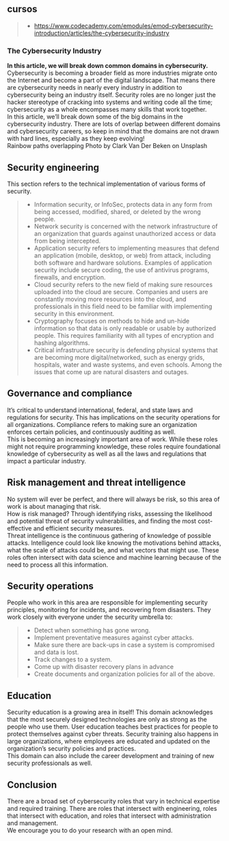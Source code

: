 
## cursos
>- https://www.codecademy.com/emodules/emod-cybersecurity-introduction/articles/the-cybersecurity-industry

### The Cybersecurity Industry
<strong>
In this article, we will break down common domains in cybersecurity.
</strong>
<br />
Cybersecurity is becoming a broader field as more industries migrate onto the Internet and become a part of the digital landscape. That means there are cybersecurity needs in nearly every industry in addition to cybersecurity being an industry itself. Security roles are no longer just the hacker stereotype of cracking into systems and writing code all the time; cybersecurity as a whole encompasses many skills that work together.
<br />
In this article, we’ll break down some of the big domains in the cybersecurity industry. There are lots of overlap between different domains and cybersecurity careers, so keep in mind that the domains are not drawn with hard lines, especially as they keep evolving!
<br />
Rainbow paths overlapping
Photo by Clark Van Der Beken on Unsplash
<br />

## Security engineering
This section refers to the technical implementation of various forms of security.

>- Information security, or InfoSec, protects data in any form from being accessed, modified, shared, or deleted by the wrong people.
>- Network security is concerned with the network infrastructure of an organization that guards against unauthorized access or data from being intercepted.
>- Application security refers to implementing measures that defend an application (mobile, desktop, or web) from attack, including both software and hardware solutions. Examples of application security include secure coding, the use of antivirus programs, firewalls, and encryption.
>- Cloud security refers to the new field of making sure resources uploaded into the cloud are secure. Companies and users are constantly moving more resources into the cloud, and professionals in this field need to be familiar with implementing security in this environment.
>- Cryptography focuses on methods to hide and un-hide information so that data is only readable or usable by authorized people. This requires familiarity with all types of encryption and hashing algorithms.
>- Critical infrastructure security is defending physical systems that are becoming more digital/networked, such as energy grids, hospitals, water and waste systems, and even schools. Among the issues that come up are natural disasters and outages.
## Governance and compliance
It’s critical to understand international, federal, and state laws and regulations for security. This has implications on the security operations for all organizations. Compliance refers to making sure an organization enforces certain policies, and continuously auditing as well.
<br />
This is becoming an increasingly important area of work. While these roles might not require programming knowledge, these roles require foundational knowledge of cybersecurity as well as all the laws and regulations that impact a particular industry.
<br />

## Risk management and threat intelligence
No system will ever be perfect, and there will always be risk, so this area of work is about managing that risk.
<br />
How is risk managed? Through identifying risks, assessing the likelihood and potential threat of security vulnerabilities, and finding the most cost-effective and efficient security measures.
<br />
Threat intelligence is the continuous gathering of knowledge of possible attacks. Intelligence could look like knowing the motivations behind attacks, what the scale of attacks could be, and what vectors that might use. These roles often intersect with data science and machine learning because of the need to process all this information.
<br />

## Security operations
People who work in this area are responsible for implementing security principles, monitoring for incidents, and recovering from disasters. They work closely with everyone under the security umbrella to:
<br />
>- Detect when something has gone wrong.
>- Implement preventative measures against cyber attacks.
>- Make sure there are back-ups in case a system is compromised and data is lost.
>- Track changes to a system.
>- Come up with disaster recovery plans in advance
>- Create documents and organization policies for all of the above.

## Education
Security education is a growing area in itself! This domain acknowledges that the most securely designed technologies are only as strong as the people who use them. User education teaches best practices for people to protect themselves against cyber threats. Security training also happens in large organizations, where employees are educated and updated on the organization’s security policies and practices.
<br />
This domain can also include the career development and training of new security professionals as well.
<br />

## Conclusion
There are a broad set of cybersecurity roles that vary in technical expertise and required training. There are roles that intersect with engineering, roles that intersect with education, and roles that intersect with administration and management.
<br />
We encourage you to do your research with an open mind.